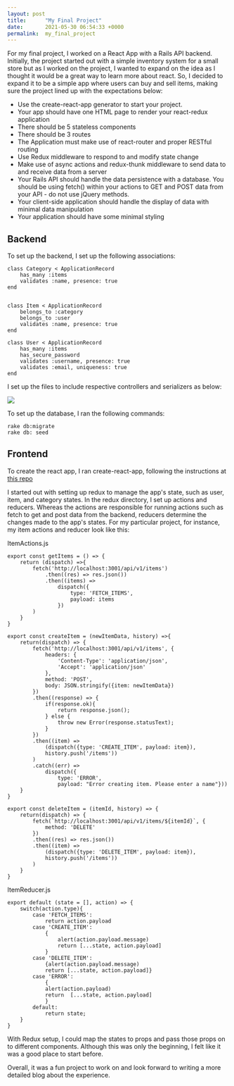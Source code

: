 ```yaml
---
layout: post
title:      "My Final Project"
date:       2021-05-30 06:54:33 +0000
permalink:  my_final_project
---
```



For my final project, I worked on a React App with a Rails API backend. Initially, the project started out with a simple inventory system for a small store but as I worked on the project, I wanted to expand on the idea as I thought it would be a great way to learn more about react. So, I decided to expand it to be a simple app where users can buy and sell items, making sure the project lined up with the expectations below:

* Use the create-react-app generator to start your project.
* Your app should have one HTML page to render your react-redux application
* There should be 5 stateless components
* There should be 3 routes
* The Application must make use of react-router and proper RESTful routing
* Use Redux middleware to respond to and modify state change
* Make use of async actions and redux-thunk middleware to send data to and receive data from a server
* Your Rails API should handle the data persistence with a database. You should be using fetch() within your actions to GET and POST data from your API - do not use jQuery methods.
* Your client-side application should handle the display of data with minimal data manipulation
* Your application should have some minimal styling

## Backend

To set up the backend, I set up the following associations:

```
class Category < ApplicationRecord
    has_many :items
    validates :name, presence: true
end


class Item < ApplicationRecord
    belongs_to :category
    belongs_to :user
    validates :name, presence: true
end

class User < ApplicationRecord
    has_many :items
    has_secure_password
    validates :username, presence: true
    validates :email, uniqueness: true
end

```

I set up the files to include respective controllers and serializers as below:

![](https://drive.google.com/file/d/1DzpewCSWZ3_I_FTq4VOP7iAErN7-LNgl/view?usp=sharinghttp://)

To set up the database, I ran the following commands:
```
rake db:migrate
rake db: seed
```

## Frontend

To create the react app, I ran create-react-app, following the instructions at [this repo](http://https://github.com/facebook/create-react-app)

I started out with setting up redux to manage the app's state, such as user, item, and category states. In the redux directory, I set up actions and reducers. Whereas the actions are responsible for running actions such as fetch to get and post data from the backend, reducers determine the changes made to the app's states. For my particular project, for instance, my item actions and reducer look like this: 

ItemActions.js
```
export const getItems = () => {
    return (dispatch) =>{
        fetch('http://localhost:3001/api/v1/items')
            .then((res) => res.json())
            .then((items) => 
                dispatch({
                    type: 'FETCH_ITEMS',
                    payload: items
                })
        )
    }   
}

export const createItem = (newItemData, history) =>{    
    return(dispatch) => {        
        fetch('http://localhost:3001/api/v1/items', {
            headers: {
                'Content-Type': 'application/json',
                'Accept': 'application/json'
            },
            method: 'POST',
            body: JSON.stringify({item: newItemData})
        })
        .then((response) => {
            if(response.ok){
                return response.json();
            } else {
                throw new Error(response.statusText);                
            }
        })
        .then((item) => 
            (dispatch({type: 'CREATE_ITEM', payload: item}),
            history.push('/items'))
        )
        .catch((err) => 
            dispatch({
                type: 'ERROR', 
                payload: "Error creating item. Please enter a name"}))
    }
}

export const deleteItem = (itemId, history) => {
    return(dispatch) => {        
        fetch(`http://localhost:3001/api/v1/items/${itemId}`, {
            method: 'DELETE'
        })
        .then((res) => res.json())
        .then((item) => 
            (dispatch({type: 'DELETE_ITEM', payload: item}),
            history.push('/items'))
        )
    }
}
```

ItemReducer.js
```
export default (state = [], action) => {
    switch(action.type){
        case 'FETCH_ITEMS':
            return action.payload
        case 'CREATE_ITEM':
            {
                alert(action.payload.message)
                return [...state, action.payload]
            }           
        case 'DELETE_ITEM':                   
            {alert(action.payload.message)
            return [...state, action.payload]}
        case 'ERROR':
            {
            alert(action.payload)
            return  [...state, action.payload]
            }
        default:
            return state;
    }
}
```

With Redux setup, I could map the states to props and pass those props on to different components. Although this was only the beginning, I felt like it was a good place to start before. 

Overall, it was a fun project to work on and look forward to writing a more detailed blog about the experience.
